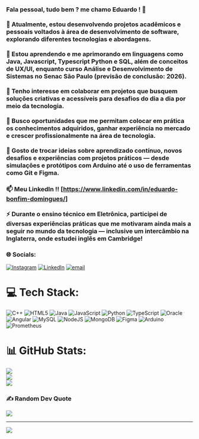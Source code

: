 
### Fala pessoal, tudo bem ? me chamo Eduardo ! 👋<br><br>🔭 Atualmente, estou desenvolvendo projetos acadêmicos e pessoais voltados à área de desenvolvimento de software, explorando diferentes tecnologias e abordagens.<br><br>🌱 Estou aprendendo e me aprimorando em linguagens como Java, Javascript, Typescript Python e SQL, além de conceitos de UX/UI, enquanto curso Análise e Desenvolvimento de Sistemas no Senac São Paulo (previsão de conclusão: 2026).<br><br>👯 Tenho interesse em colaborar em projetos que busquem soluções criativas e acessíveis para desafios do dia a dia por meio da tecnologia.<br><br>🤔 Busco oportunidades que me permitam colocar em prática os conhecimentos adquiridos, ganhar experiência no mercado e crescer profissionalmente na área de tecnologia.<br><br>💬 Gosto de trocar ideias sobre aprendizado contínuo, novos desafios e experiências com projetos práticos — desde simulações e protótipos com Arduino até o uso de ferramentas como Git e Figma.

### 📫 Meu  LinkedIn !!  [https://www.linkedin.com/in/eduardo-bonfim-domingues/]<br><br>⚡  Durante o ensino técnico em Eletrônica, participei de diversas experiências práticas que me motivaram ainda mais a seguir no mundo da tecnologia — inclusive um intercâmbio na Inglaterra, onde estudei inglês em Cambridge!


### 🌐 Socials:
[![Instagram](https://img.shields.io/badge/Instagram-%23E4405F.svg?logo=Instagram&logoColor=white)](https://www.instagram.com/eduardo_bonfiim/) [![LinkedIn](https://img.shields.io/badge/LinkedIn-%230077B5.svg?logo=linkedin&logoColor=white)](https://www.linkedin.com/in/eduardo-bonfim-domingues/) [![email](https://img.shields.io/badge/Email-D14836?logo=gmail&logoColor=white)](mailto:duzenhow@gmail.com) 

# 💻 Tech Stack:
![C++](https://img.shields.io/badge/c++-%2300599C.svg?style=for-the-badge&logo=c%2B%2B&logoColor=white) ![HTML5](https://img.shields.io/badge/html5-%23E34F26.svg?style=for-the-badge&logo=html5&logoColor=white) ![Java](https://img.shields.io/badge/java-%23ED8B00.svg?style=for-the-badge&logo=openjdk&logoColor=white) ![JavaScript](https://img.shields.io/badge/javascript-%23323330.svg?style=for-the-badge&logo=javascript&logoColor=%23F7DF1E) ![Python](https://img.shields.io/badge/python-3670A0?style=for-the-badge&logo=python&logoColor=ffdd54) ![TypeScript](https://img.shields.io/badge/typescript-%23007ACC.svg?style=for-the-badge&logo=typescript&logoColor=white) ![Oracle](https://img.shields.io/badge/Oracle-F80000?style=for-the-badge&logo=oracle&logoColor=white) ![Angular](https://img.shields.io/badge/angular-%23DD0031.svg?style=for-the-badge&logo=angular&logoColor=white) ![MySQL](https://img.shields.io/badge/mysql-4479A1.svg?style=for-the-badge&logo=mysql&logoColor=white) ![NodeJS](https://img.shields.io/badge/node.js-6DA55F?style=for-the-badge&logo=node.js&logoColor=white) ![MongoDB](https://img.shields.io/badge/MongoDB-%234ea94b.svg?style=for-the-badge&logo=mongodb&logoColor=white) ![Figma](https://img.shields.io/badge/figma-%23F24E1E.svg?style=for-the-badge&logo=figma&logoColor=white) ![Arduino](https://img.shields.io/badge/-Arduino-00979D?style=for-the-badge&logo=Arduino&logoColor=white) ![Prometheus](https://img.shields.io/badge/Prometheus-E6522C?style=for-the-badge&logo=Prometheus&logoColor=white)
# 📊 GitHub Stats:
![](https://github-readme-stats.vercel.app/api?username=EduBonfim&theme=shadow_blue&hide_border=false&include_all_commits=false&count_private=false)<br/>
![](https://nirzak-streak-stats.vercel.app/?user=EduBonfim&theme=shadow_blue&hide_border=false)<br/>
![](https://github-readme-stats.vercel.app/api/top-langs/?username=EduBonfim&theme=shadow_blue&hide_border=false&include_all_commits=false&count_private=false&layout=compact)

### ✍️ Random Dev Quote
![](https://quotes-github-readme.vercel.app/api?type=horizontal&theme=radical)

---
[![](https://visitcount.itsvg.in/api?id=EduBonfim&icon=0&color=0)](https://visitcount.itsvg.in)

<!-- Proudly created with GPRM ( https://gprm.itsvg.in ) -->
